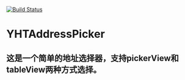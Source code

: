[![Build Status](https://travis-ci.org/yixianxueqi/YHTDatePicker.svg?branch=master)](https://travis-ci.org/yixianxueqi/YHTDatePicker)

# YHTAddressPicker

## 这是一个简单的地址选择器，支持pickerView和tableView两种方式选择。

